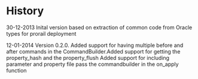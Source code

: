 History
========

30-12-2013  Inital version based on extraction of common code
            from Oracle types for prorail deployment

12-01-2014	Version 0.2.0. Added support for having multiple before and after commands in
						the CommandBuilder.Added support for getting the property_hash and the property_flush
						Added support for including parameter and property file
						pass the commandbuilder in the on_apply function